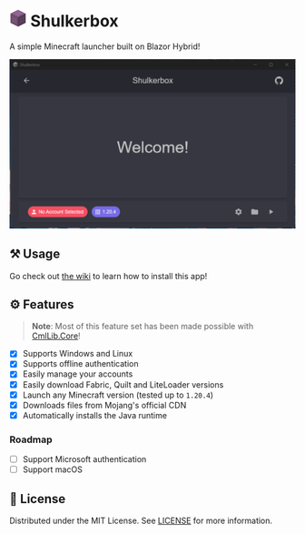 <h1>
    <img src="docs/icon.png" alt="Icon" height="30">
    <span>Shulkerbox</span>
</h1>

A simple Minecraft launcher built on Blazor Hybrid!

![Demo](docs/demo.gif)

## ⚒️ Usage

Go check out [the wiki](https://github.com/dentolos19/Shulkerbox/wiki) to learn how to install this app!

## ⚙️ Features

> **Note**: Most of this feature set has been made possible with [CmlLib.Core](https://github.com/CmlLib/CmlLib.Core)!

- [x] Supports Windows and Linux
- [x] Supports offline authentication
- [x] Easily manage your accounts
- [x] Easily download Fabric, Quilt and LiteLoader versions
- [x] Launch any Minecraft version (tested up to `1.20.4`)
- [x] Downloads files from Mojang's official CDN
- [x] Automatically installs the Java runtime

### Roadmap

- [ ] Support Microsoft authentication
- [ ] Support macOS

## 📜 License

Distributed under the MIT License. See [LICENSE](./LICENSE) for more information.
